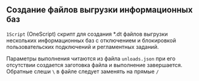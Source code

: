 ﻿Создание файлов выгрузки информационных баз
---------------------------

`1Script` (OneScript) скрипт для создания *.dt файлов выгрузки нескольких информационных баз c отключением и блокировкой пользовательских подключений и регламентных заданий.

Параметры выполнения читаются из файла `unloads.json` при его отсутствии создается заготовка файла и выполнение завершается. Обратные слеши `\` в файле следует заменять на прямые `/`
